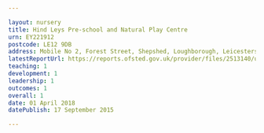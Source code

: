 ```yaml
---

layout: nursery
title: Hind Leys Pre-school and Natural Play Centre
urn: EY221912
postcode: LE12 9DB
address: Mobile No 2, Forest Street, Shepshed, Loughborough, Leicestershire, LE12 9DB
latestReportUrl: https://reports.ofsted.gov.uk/provider/files/2513140/urn/EY221912.pdf
teaching: 1
development: 1
leadership: 1
outcomes: 1
overall: 1
date: 01 April 2018 
datePublish: 17 September 2015

---
```

